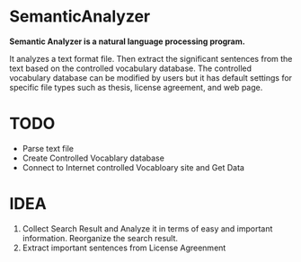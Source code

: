# SemanticAnalyzer
**Semantic Analyzer is a natural language processing program.**


It analyzes a text format file. Then extract the significant sentences from the text based on the controlled vocabulary database. The controlled vocabulary database can be modified by users but it has default settings for specific file types such as thesis, license agreement, and web page.

# TODO
- Parse text file
- Create Controlled Vocablary database
- Connect to Internet controlled Vocabloary site and Get Data

# IDEA
1. Collect Search Result and Analyze it in terms of easy and important information. Reorganize the search result.
2. Extract important sentences from License Agreenment
